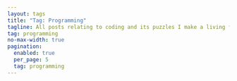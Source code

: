 ```yaml
---
layout: tags
title: "Tag: Programming"
tagline: All posts relating to coding and its puzzles I make a living from
tag: programming
no-max-width: true
pagination:
  enabled: true
  per_page: 5
  tag: programming
---
```


